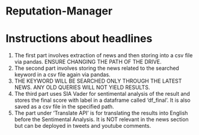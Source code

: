 # Reputation-Manager

# Instructions about headlines

1. The first part involves extraction of news and then storing into a csv file via pandas. ENSURE CHANGING THE PATH OF THE DRIVE.
2. The second part involves storing the news related to the searched keyword in a csv file again via pandas.
3. THE KEYWORD WILL BE SEARCHED ONLY THROUGH THE LATEST NEWS. ANY OLD QUERIES WILL NOT YIELD RESULTS. 
4. The third part uses SIA Vader for sentimental analysis of the result and stores the final score with label in a dataframe called ‘df_final’. It is also saved as a csv file in the specified path.
5. The part under ‘Translate API’ is for translating the results into English before the Sentimental Analysis. It is NOT relevant in the news section but can be deployed in tweets and youtube comments.
